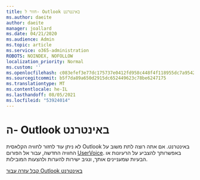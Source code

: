 ```yaml
---
title: חזור ל- Outlook באינטרנט
ms.author: daeite
author: daeite
manager: joallard
ms.date: 04/21/2020
ms.audience: Admin
ms.topic: article
ms.service: o365-administration
ROBOTS: NOINDEX, NOFOLLOW
localization_priority: Normal
ms.custom: ''
ms.openlocfilehash: c083efef3e77dc175737e0412fd958c448f4f118955dc7a95427dab831ccbe4d
ms.sourcegitcommit: b5f7da89a650d2915dc652449623c78be6247175
ms.translationtype: MT
ms.contentlocale: he-IL
ms.lasthandoff: 08/05/2021
ms.locfileid: "53924014"
---
```

# <a name="the-new-outlook-on-the-web"></a>ה- Outlook באינטרנט

לא ניתן עוד לחזור לחוויה הקלאסית Outlook באינטרנט. אם אתה רוצה לתת משוב על החוויה החדשה, עבור אל הפורום [UserVoice](https://go.microsoft.com/fwlink/?linkid=2103182). באפשרותך להצביע על הרעיונות או הבעיות שמעניינים אותך, ונגיב ישירות להערות ולהצעות המובילות.

[קבל עזרה עבור Outlook באינטרנט](https://support.office.com/article/017014cd-2ad0-41ab-8473-6bd8c349d4f8)